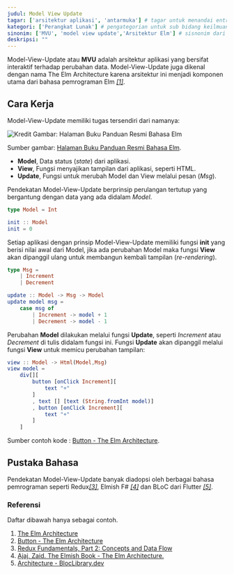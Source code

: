 ```yaml
---
judul: Model View Update
tagar: ['arsitektur aplikasi', 'antarmuka'] # tagar untuk menandai entri ensiklopedia sejenis
kategori: ['Perangkat Lunak'] # pengategorian untuk sub bidang keilmuan tertentu.
sinonim: ['MVU', 'model view update','Arsitektur Elm'] # sisnonim dari judul untuk memudahkan pencarian
deskripsi: ""
---
```


Model-View-Update atau **MVU** adalah arsitektur aplikasi yang bersifat interaktif terhadap perubahan data. Model-View-Update juga dikenal dengan nama The Elm Architecture karena arsitektur ini menjadi komponen utama dari bahasa pemrograman Elm <cite>[\[1\]](#TEA)</cite>.

## Cara Kerja

Model-View-Update memiliki tugas tersendiri dari namanya:

![Kredit Gambar: Halaman Buku Panduan Resmi Bahasa Elm](https://guide.elm-lang.org/architecture/buttons.svg)

Sumber gambar: [Halaman Buku Panduan Resmi Bahasa Elm](https://guide.elm-lang.org/architecture/).

- **Model**, Data status (_state_) dari aplikasi.
- **View**, Fungsi menyajikan tampilan dari aplikasi, seperti HTML.
- **Update**, Fungsi untuk merubah Model dan View melalui pesan (_Msg_).

Pendekatan Model-View-Update berprinsip perulangan tertutup yang bergantung dengan data yang ada didalam *Model*. 

```elm
type Model = Int

init :: Model
init = 0
```

Setiap aplikasi dengan prinsip Model-View-Update memiliki fungsi **init** yang berisi nilai awal dari Model, jika ada perubahan Model maka fungsi **View** akan dipanggil ulang untuk membangun kembali tampilan (_re-rendering_).

```elm
type Msg =
    | Increment
    | Decrement

update :: Model -> Msg -> Model
update model msg =
    case msg of
        | Increment -> model + 1
        | Decrement -> model - 1
```

Perubahan **Model** dilakukan melalui fungsi **Update**, seperti *Increment* atau *Decrement* di tulis didalam fungsi ini. Fungsi **Update** akan dipanggil melalui fungsi **View** untuk memicu perubahan tampilan:

```elm
view :: Model -> Html(Model,Msg)
view model =
    div[][
        button [onClick Increment][ 
            text "+"
        ]
        , text [] [text (String.fromInt model)]
        , button [onClick Increment][
            text "+"
        ]
    ]
```

Sumber contoh kode : <a href="https://guide.elm-lang.org/architecture/buttons.html">Button - The Elm Architecture</a>.

## Pustaka Bahasa

Pendekatan Model-View-Update banyak diadopsi oleh berbagai bahasa pemrograman seperti Redux<cite>[\[3\]](#REDUXD)</cite>, Elmish F# <cite>[\[4\]](#ELMISH)</cite> dan BLoC dari Flutter <cite>[\[5\]](#BLOCFL)</cite>.

### Referensi

Daftar dibawah hanya sebagai contoh.

<ol>
    <li id="TEA">
        <a href="https://guide.elm-lang.org/architecture/">The Elm Architecture</a>
    </li>
    <li id="BUTTEA">
        <a href="https://guide.elm-lang.org/architecture/buttons.html">Button - The Elm Architecture</a>
    </li>
    <li id="REDUXD">
        <a href="https://redux.js.org/tutorials/fundamentals/part-2-concepts-data-flow">
            Redux Fundamentals, Part 2: Concepts and Data Flow
        </a>
    </li>
    <li id="ELMISH">
        <a href="https://zaid-ajaj.github.io/the-elmish-book/#/chapters/elm/the-architecture">
            Ajaj, Zaid. The Elmish Book - The Elm Architecture.
        </a>
    </li>
    <li id="BLOCFL">
        <a href="https://bloclibrary.dev/#/architecture">
            Architecture - BlocLibrary.dev
        </a>
    </li>

</ol>